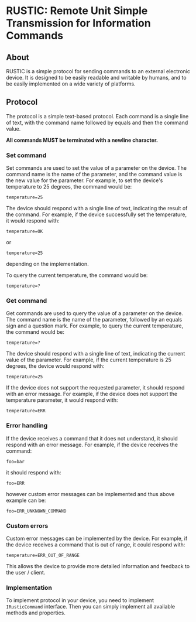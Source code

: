 # RUSTIC: Remote Unit Simple Transmission for Information Commands

## About
RUSTIC is a simple protocol for sending commands to an 
external electronic device. It is designed to be easily
readable and writable by humans, and to be easily 
implemented on a wide variety of platforms.

## Protocol
The protocol is a simple text-based protocol. Each command
is a single line of text, with the command name followed by
equals and then the command value. 

**All commands MUST be terminated with a newline 
character.**

### Set command
Set commands are used to set the value of a parameter on the
device. The command name is the name of the parameter, and
the command value is the new value for the parameter. For
example, to set the device's temperature to 25 degrees, the
command would be:
```
temperature=25
```

The device should respond with a single line of text,
indicating the result of the command. For example, if the
device successfully set the temperature, it would respond
with:
```
temperature=OK
```
or
```
temperature=25
```
depending on the implementation.


To query the current temperature, the command would be:
```
temperature=?
```

### Get command
Get commands are used to query the value of a parameter on
the device. The command name is the name of the parameter,
followed by an equals sign and a question mark. For example,
to query the current temperature, the command would be:
```
temperature=?
```

The device should respond with a single line of text,
indicating the current value of the parameter. For example,
if the current temperature is 25 degrees, the device would
respond with:
```
temperature=25
```

If the device does not support the requested parameter, it
should respond with an error message. For example, if the
device does not support the temperature parameter, it would
respond with:
```
temperature=ERR
```

### Error handling
If the device receives a command that it does not understand,
it should respond with an error message. For example, if the
device receives the command:
```
foo=bar
```
it should respond with:
```
foo=ERR
```
however custom error messages can be implemented and 
thus above example can be:
```
foo=ERR_UNKNOWN_COMMAND
```

### Custom errors
Custom error messages can be implemented by the device. For
example, if the device receives a command that is out of
range, it could respond with:
```
temperature=ERR_OUT_OF_RANGE
```

This allows the device to provide more detailed 
information and feedback to the user / client.

### Implementation
To implement protocol in your device, you need to implement
`IRusticCommand` interface. Then you can simply 
implement all available methods and properties.


